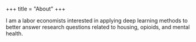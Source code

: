 +++
title = "About"
+++

I am a labor economists interested in applying deep learning methods to better answer research questions related to housing, opioids, and mental health.